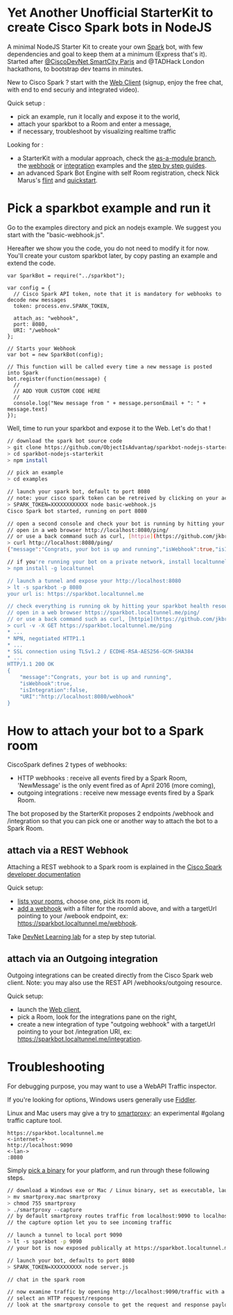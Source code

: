 # Yet Another Unofficial StarterKit to create Cisco Spark bots in NodeJS

A minimal NodeJS Starter Kit to create your own [Spark](https://ciscospark.com/) bot, with few dependencies and goal to keep them at a minimum (Express that's it). 
Started after [@CiscoDevNet SmartCity Paris](https://twitter.com/hashtag/devnethackathon) and @TADHack London hackathons, to bootstrap dev teams in minutes.

New to Cisco Spark ?
start with the [Web Client](https://web.ciscospark.com/) (signup, enjoy the free chat, with end to end securiy and integrated video).

Quick setup :
- pick an example, run it locally and expose it to the world,
- attach your sparkbot to a Room and enter a message,
- if necessary, troubleshoot by visualizing realtime traffic 

Looking for :
- a StarterKit with a modular approach, check the [as-a-module branch](https://github.com/ObjectIsAdvantag/sparkbot-nodejs-starterkit/tree/as-a-module), the [webhook](https://github.com/ObjectIsAdvantag/sparkbot-nodejs-starterkit/blob/as-a-module/examples/basic-webhook.js) or [integration](https://github.com/ObjectIsAdvantag/sparkbot-nodejs-starterkit/blob/as-a-module/examples/basic-integration.js) examples and the [step by step guides](https://github.com/ObjectIsAdvantag/sparkbot-nodejs-starterkit/blob/as-a-module/docs/BasicWebhookSample.md).
- an advanced Spark Bot Engine with self Room registration, check Nick Marus's [flint](https://github.com/nmarus/flint)  and [quickstart](https://github.com/nmarus/flint/blob/master/quickstart/README.md).


# Pick a sparkbot example and run it

Go to the examples directory and pick an nodejs example. 
We suggest you start with the "basic-webhook.js". 

Hereafter we show you the code, you do not need to modify it for now.
You'll create your custom sparkbot later, by copy pasting an example and extend the code.


``` nodejs
var SparkBot = require("../sparkbot");

var config = {
  // Cisco Spark API token, note that it is mandatory for webhooks to decode new messages
  token: process.env.SPARK_TOKEN,

  attach_as: "webhook",
  port: 8080,
  URI: "/webhook"
};

// Starts your Webhook
var bot = new SparkBot(config);

// This function will be called every time a new message is posted into Spark 
bot.register(function(message) {
  //
  // ADD YOUR CUSTOM CODE HERE
  //
  console.log("New message from " + message.personEmail + ": " + message.text)
});
```


Well, time to run your sparkbot and expose it to the Web. 
Let's do that !

``` bash
// download the spark bot source code  
> git clone https://github.com/ObjectIsAdvantag/sparkbot-nodejs-starterkit
> cd sparkbot-nodejs-starterkit
> npm install

// pick an example 
> cd examples

// launch your spark bot, default to port 8080
// note: your cisco spark token can be retreived by clicking on your account picture (upper right corner of the [developer documentation](https://developer.ciscospark.com/getting-started.htm))
> SPARK_TOKEN=XXXXXXXXXXXX node basic-webhook.js
Cisco Spark bot started, running on port 8080

// open a second console and check your bot is running by hitting your sparkbot health resource:
// open in a web browser http://localhost:8080/ping/ 
// or use a back command such as curl, [httpie](https://github.com/jkbrzt/httpie), or [bat](https://github.com/astaxie/bat)
> curl http://localhost:8080/ping/
{"message":"Congrats, your bot is up and running","isWebhook":true,"isIntegration":false,"URI":"http://localhost:8080/webhook"}

// if you're running your bot on a private network, install localtunnel
> npm install -g localtunnel

// launch a tunnel and expose your http://localhost:8080
> lt -s sparkbot -p 8080
your url is: https://sparkbot.localtunnel.me

// check everything is running ok by hitting your sparkbot health resource
// open in a web browser https://sparkbot.localtunnel.me/ping/ 
// or use a back command such as curl, [httpie](https://github.com/jkbrzt/httpie), or [bat](https://github.com/astaxie/bat)
> curl -v -X GET https://sparkbot.localtunnel.me/ping
* ...
* NPN, negotiated HTTP1.1
* ...
* SSL connection using TLSv1.2 / ECDHE-RSA-AES256-GCM-SHA384
* ...
HTTP/1.1 200 OK
{
    "message":"Congrats, your bot is up and running",
    "isWebhook":true,
    "isIntegration":false,
    "URI":"http://localhost:8080/webhook"
}
```

# How to attach your bot to a Spark room

CiscoSpark defines 2 types of webhooks:

- HTTP webhooks : receive all events fired by a Spark Room, 'NewMessage' is the only event fired as of April 2016 (more coming),
- outgoing integrations : receive new message events fired by a Spark Room.

The bot proposed by the StarterKit proposes 2 endpoints /webhook and /integration so that you can pick one or another way to attach the bot to a Spark Room.


## attach via a REST Webhook

Attaching a REST webhook to a Spark room is explained in the [Cisco Spark developer documentation](https://developer.ciscospark.com/webhooks-explained.html)

Quick setup:
- [lists your rooms](https://developer.ciscospark.com/endpoint-rooms-get.html), choose one, pick its room id,
- [add a webhook](https://developer.ciscospark.com/endpoint-webhooks-post.html) with a filter for the roomId above, and with a targetUrl pointing to your /webook endpoint, ex: https://sparkbot.localtunnel.me/webhook.

Take [DevNet Learning lab](https://learninglabs.cisco.com/lab/collab-sparkwebhook/step/1) for a step by step tutorial.


## attach via an Outgoing integration

Outgoing integrations can be created directly from the Cisco Spark web client.
Note: you may also use the REST API /webhooks/outgoing resource.

Quick setup:
- launch the [Web client](https://web.ciscospark.com),
- pick a Room, look for the integrations pane on the right,
- create a new integration of type "outgoing webhook" with a targetUrl pointing to your bot /integration URI, ex: https://sparkbot.localtunnel.me/integration.


# Troubleshooting

For debugging purpose, you may want to use a WebAPI Traffic inspector.

If you're looking for options, Windows users generally use [Fiddler](https://www.telerik.com/download/fiddler).

Linux and Mac users may give a try to [smartproxy](https://github.com/ObjectIsAdvantag/smartproxy): an experimental #golang traffic capture tool.

``` text
https://sparkbot.localtunnel.me
<-internet->
http://localhost:9090
<-lan->
:8080
```

Simply [pick a binary](https://github.com/ObjectIsAdvantag/smartproxy/releases/tag/v0.4) for your platform, and run through these following steps.

``` bash
// download a Windows exe or Mac / Linux binary, set as executable, launch
> mv smartproxy.mac smartproxy
> chmod 755 smartproxy
> ./smartproxy --capture
// by default smartproxy routes traffic from localhost:9090 to localhost:8080
// the capture option let you to see incoming traffic

// launch a tunnel to local port 9090
> lt -s sparkbot -p 9090
// your bot is now exposed publically at https://sparkbot.localtunnel.me/

// launch your bot, defaults to port 8080
> SPARK_TOKEN=XXXXXXXXXX node server.js

// chat in the spark room

// now examine traffic by opening http://localhost:9090/traffic with a web browser
// select an HTTP request/response
// look at the smartproxy console to get the request and response payloads
```
